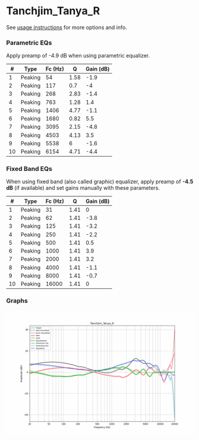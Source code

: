 # Tanchjim_Tanya_R
See [usage instructions](https://github.com/jaakkopasanen/AutoEq#usage) for more options and info.

### Parametric EQs
Apply preamp of -4.9 dB when using parametric equalizer.

|   # | Type    |   Fc (Hz) |    Q |   Gain (dB) |
|-----|---------|-----------|------|-------------|
|   1 | Peaking |        54 | 1.58 |        -1.9 |
|   2 | Peaking |       117 | 0.7  |        -4   |
|   3 | Peaking |       268 | 2.83 |        -1.4 |
|   4 | Peaking |       763 | 1.28 |         1.4 |
|   5 | Peaking |      1406 | 4.77 |        -1.1 |
|   6 | Peaking |      1680 | 0.82 |         5.5 |
|   7 | Peaking |      3095 | 2.15 |        -4.8 |
|   8 | Peaking |      4503 | 4.13 |         3.5 |
|   9 | Peaking |      5538 | 6    |        -1.6 |
|  10 | Peaking |      6154 | 4.71 |        -4.4 |

### Fixed Band EQs
When using fixed band (also called graphic) equalizer, apply preamp of **-4.5 dB** (if available) and set gains manually with these parameters.

|   # | Type    |   Fc (Hz) |    Q |   Gain (dB) |
|-----|---------|-----------|------|-------------|
|   1 | Peaking |        31 | 1.41 |         0   |
|   2 | Peaking |        62 | 1.41 |        -3.8 |
|   3 | Peaking |       125 | 1.41 |        -3.2 |
|   4 | Peaking |       250 | 1.41 |        -2.2 |
|   5 | Peaking |       500 | 1.41 |         0.5 |
|   6 | Peaking |      1000 | 1.41 |         3.9 |
|   7 | Peaking |      2000 | 1.41 |         3.2 |
|   8 | Peaking |      4000 | 1.41 |        -1.1 |
|   9 | Peaking |      8000 | 1.41 |        -0.7 |
|  10 | Peaking |     16000 | 1.41 |         0   |

### Graphs
![](./Tanchjim_Tanya_R.png)
